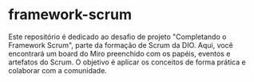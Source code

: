 # framework-scrum
Este repositório é dedicado ao desafio de projeto "Completando o Framework Scrum", parte da formação de Scrum da DIO. Aqui, você encontrará um board do Miro preenchido com os papéis, eventos e artefatos do Scrum. O objetivo é aplicar os conceitos de forma prática e colaborar com a comunidade.
